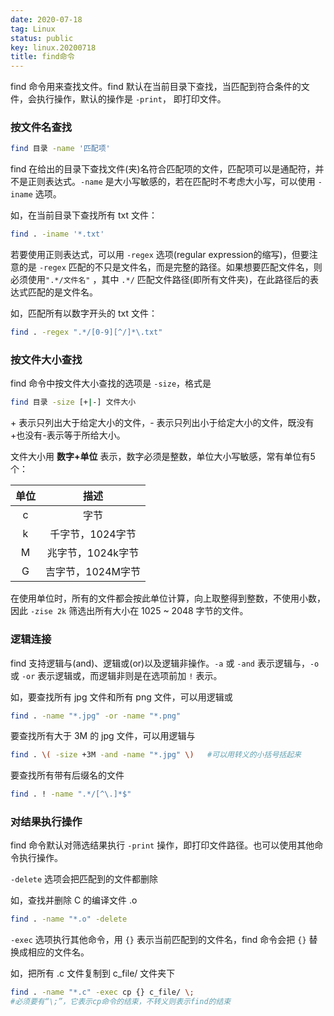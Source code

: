 ```yaml
---
date: 2020-07-18
tag: Linux
status: public
key: linux.20200718
title: find命令
---
```




find 命令用来查找文件。find 默认在当前目录下查找，当匹配到符合条件的文件，会执行操作，默认的操作是 `-print`， 即打印文件。

### 按文件名查找

```bash
find 目录 -name '匹配项'
```

find 在给出的目录下查找文件(夹)名符合匹配项的文件，匹配项可以是通配符，并不是正则表达式。`-name` 是大小写敏感的，若在匹配时不考虑大小写，可以使用 `-iname` 选项。

如，在当前目录下查找所有 txt 文件：

```bash
find . -iname '*.txt'
```

若要使用正则表达式，可以用 `-regex` 选项(regular expression的缩写)，但要注意的是 `-regex` 匹配的不只是文件名，而是完整的路径。如果想要匹配文件名，则必须使用`".*/文件名"` ，其中 `.*/` 匹配文件路径(即所有文件夹)，在此路径后的表达式匹配的是文件名。

如，匹配所有以数字开头的 txt 文件：

```bash
find . -regex ".*/[0-9][^/]*\.txt"
```

### 按文件大小查找

find 命令中按文件大小查找的选项是 `-size`，格式是

```bash
find 目录 -size [+|-] 文件大小
```

\+ 表示只列出大于给定大小的文件，\- 表示只列出小于给定大小的文件，既没有+也没有-表示等于所给大小。

文件大小用 **数字+单位** 表示，数字必须是整数，单位大小写敏感，常有单位有5个：

| 单位 |       描述        |
| :--: | :---------------: |
|  c   |       字节        |
|  k   | 千字节，1024字节  |
|  M   | 兆字节，1024k字节 |
|  G   | 吉字节，1024M字节 |

在使用单位时，所有的文件都会按此单位计算，向上取整得到整数，不使用小数，因此 `-zise 2k` 筛选出所有大小在 1025 ~ 2048 字节的文件。

### 逻辑连接

find 支持逻辑与(and)、逻辑或(or)以及逻辑非操作。`-a` 或 `-and` 表示逻辑与，`-o` 或 `-or` 表示逻辑或，而逻辑非则是在选项前加 `!` 表示。

如，要查找所有 jpg 文件和所有 png 文件，可以用逻辑或

```bash
find . -name "*.jpg" -or -name "*.png"
```

要查找所有大于 3M 的 jpg 文件，可以用逻辑与

```bash
find . \( -size +3M -and -name "*.jpg" \)	#可以用转义的小括号括起来
```

要查找所有带有后缀名的文件

```bash
find . ! -name ".*/[^\.]*$"
```

### 对结果执行操作

find 命令默认对筛选结果执行 `-print` 操作，即打印文件路径。也可以使用其他命令执行操作。

`-delete` 选项会把匹配到的文件都删除

如，查找并删除 C 的编译文件 .o

```bash
find . -name "*.o" -delete
```

`-exec` 选项执行其他命令，用 `{}` 表示当前匹配到的文件名，find 命令会把 `{}` 替换成相应的文件名。

如，把所有 .c 文件复制到 c_file/ 文件夹下

```bash
find . -name "*.c" -exec cp {} c_file/ \;	
#必须要有“\;”，它表示cp命令的结束，不转义则表示find的结束
```



